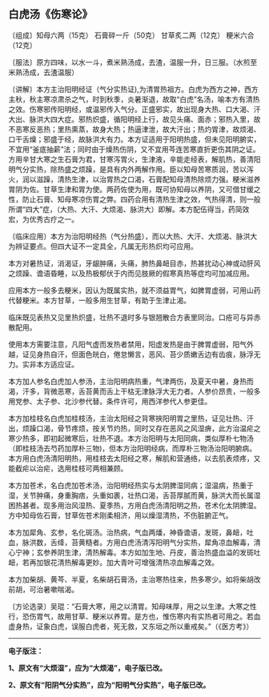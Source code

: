 ## 白虎汤《伤寒论》

〔组成〕知母六两（15克） 石膏碎一斤（50克） 甘草炙二两（12克） 粳米六合（12克）

〔服法〕原方四味，以水一斗，煮米熟汤成，去渣，温服一升，日三服。（水煎至米熟汤成，去渣温服）

〔讲解〕本方主治阳明经证（气分实热证),为清胃热祖方。白虎为西方之神，西方主秋，秋主寒凉肃杀之气，时到秋季，炎暑渐退，故取“白虎”名汤，喻本方有清热之效。伤寒邪传阳明经，或温邪传入气分。正盛邪实，故出现身大热、口大渴、汗大出、脉洪大四大症。邪热炽盛，循阳明经上行，故见头痛、面赤；邪热入里，故不恶寒反恶热；里热熏蒸，故身大热；热逼津泄，故大汗出；热灼胃津，故烦渴、口干舌燥；邪盛于经，故脉洪大有力。本方证适用于阳明热盛，但未见阳明腑实，不宜用“釜底抽薪”法；同时由于燥热伤阴，又不宜用芩连苦寒直折更伤其阴之证。方用辛甘大寒之生石膏为君，甘寒泻胃火，生津液，辛能走经表，解肌热，善清阳明气分实热，除热盛之烦躁，是具有内外两解作用。臣以知母苦寒质润，苦以泻火，润以滋躁，清热生津，以治胃热之口渴，石膏配知母清热除烦力强。粳米滋养胃阴为佐。甘草生津和胃为使。两药佐使为用，既可协知母以养阴，又可借甘缓之性，防止石膏、知母寒凉伤胃之弊。四药合用有清热生津之效，气热得清，则一般所谓“四大”症，（大热、大汗、大烦渴、脉洪大）即解。本方配伍得当，药简效宏，为优秀古疗之一。

〔临床应用〕本方为治阳明经热（气分热盛），而以大热、大汗、大烦渴、脉洪大为辨证要点。但四大证不一定具全，凡属无形热炽均可应用。

本方对暑热证，消渴证，牙龈肿痛，头痛，肺热鼻衄目赤，热甚扰动心神或动肝风之烦躁、谵语昏睡，以及热极郁伏于内而见肢厥的假寒真热等症均可加减应用。

应用本方一般多去粳米，因认为既属实热，就不须益胃气，如脾胃虚弱，可用山药代替粳米。本方甘草，一般多用生甘草，有助于生津止渴。

临床既见表热又见里热炽盛，壮热不退时多与银翘散合方表里同治。口疮可与异赤散配用。

使用本方需要注意，凡阳气虚而发热者禁用，阳虚发热是由于脾胃虚弱，阳气外越，证见身热自汗，但面色㿠白，倦怠懒言，恶风、苔少质嫩舌边有齿痕，脉浮无力。实非本方适应证。

本方加人参名白虎加人参汤，主治阳明病热重，气津两伤，及夏天中暑，身热而渴，汗多，背微恶寒，舌苔黄而舌上干枯无津脉浮大无力者。人参价昂贵，一般多用党参、太子参、北沙参代替。条件许可，用西洋参代人参更佳。

本方加桂枝名白虎加桂枝汤，主治太阳经之背寒挾阳明胃之里热，证见壮热、汗出，烦躁口渴，骨节疼烦，按关节灼热，同时又存在恶风之风湿痹，此方治温疟之寒少热多，即初起微寒后，壮热不退。本方治阳明与太阳同病，类似厚朴七物汤（即桂枝汤去芍药加厚朴三物)，但本方治阳明经病，而厚朴三物汤治阳明腑病。本方用白虎汤清阳明热，用桂枝去太阳经之寒，解肌和营通络，以去肌表烦疼，又能截疟以治疟，选用桂枝可两相兼顾。

本方加苍术，名白虎加苍术汤，治阳明经热实与太阴脾湿同病；湿温病，热重于湿，关节肿痛，身重胸痞，头重如裹，壮热口渴，舌苔厚腻而黄，脉洪大而长属湿困热甚者。现多用治风湿热、夏季热，方用白虎汤清阳明之热，苍术化太阴脾湿。方中知母佐石膏，甘草佐苍术刚柔相济，用以燥湿清热，不伤脏腑正气。

本方加犀角、玄参，名化斑汤。治热病，气血两燔，神昏谵语，发斑，鼻衄，吐血，脉洪数，舌绛，苔黄糙者。方用白虎汤清泻阳明气分实热，犀角凉血解毒，清心宁神；玄参养阴生津，清热解毒。本方如加生地、丹皮，善治热盛血溢的发斑吐衄，若再加银花清热解毒更妙。加大青叶可增强清热凉血解毒之效。

本方加柴胡、黄芩、半夏，名柴胡石膏汤，主治寒热往来，热多寒少。如将柴胡改前胡，可治暑嗽喘渴。

〔方论选录〕吴琨：“石膏大寒，用之以清胃。知母味厚，用之以生津。大寒之性行，恐伤胃气，故用甘草、粳米以养胃。是方也，惟伤寒内有实热者可用之。若血虚身热，证象白虎，误服白虎者，死无救，又东垣之所以重戒矣。”（《医方考》）



------

**电子版注：**

**1、原文有“大烦湿”，应为“大烦渴”，电子版已改。**

**2、原文有“阳阴气分实热”，应为“阳明气分实热”，电子版已改。**
